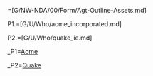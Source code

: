 =[G/NW-NDA/00/Form/Agt-Outline-Assets.md]

P1.=[G/U/Who/acme_incorporated.md]

P2.=[G/U/Who/quake_ie.md]

_P1=<a href="#P1.Handle">Acme</a>

_P2=<a href="#P2.Handle">Quake</a>

